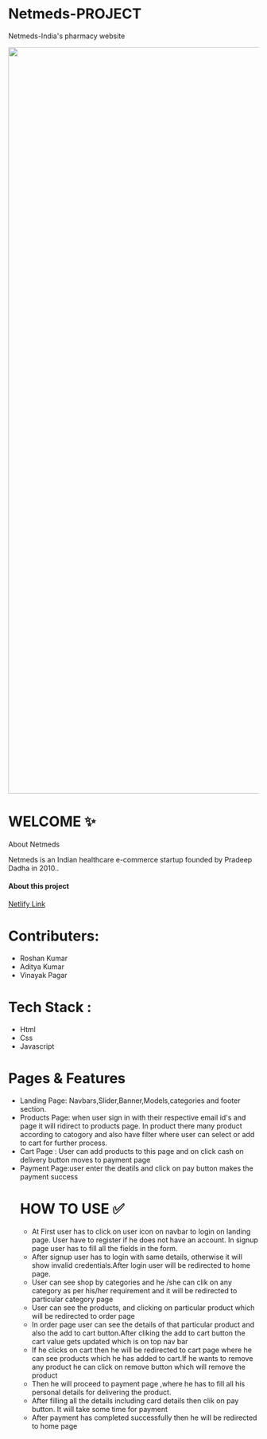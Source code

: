 <h1>Netmeds-PROJECT</h1>
<p>Netmeds-India's pharmacy website</p>
<img width="1500" src="https://roshan-portfolio1.netlify.app/nn.jpg" alt="">
<h1>WELCOME ✨</h1>
<p>About Netmeds</p>
<p>Netmeds is an Indian healthcare e-commerce startup founded by Pradeep Dadha in 2010..</p>
<h4>About this project</h4>
<a target="_blank" href="https://netmeds-c.netlify.app/">Netlify Link</a>

<h1>Contributers:</h1>
<ul>
  <li>Roshan Kumar</li>
  <li>Aditya Kumar</li>
  <li>Vinayak Pagar</li>
</ul>
<h1>Tech Stack :</h1>
<ul> 
  <li>Html</li>
  <li>Css</li>
  <li>Javascript</li>
</ul>

<h1>Pages & Features</h1>
<ul> 
  <li>Landing Page: Navbars,Slider,Banner,Models,categories and footer section.</li>
  <li>Products Page: when user sign in with their respective email id's and page it will ridirect to products page. In product there many product according to catogory and also have filter where user can select or add to cart for further process.</li>
  <li>Cart Page : User can add products to this page and on click cash on delivery button moves to payment page</li>
  <li>Payment Page:user enter the deatils and click on pay button makes the payment success</li
</ul>
<h1>HOW TO USE ✅</h1>
<ul>
  <li>At First user has to click on user icon on navbar to login on landing page. User have to register if he does not have an account. In signup page user has to fill all the fields in the form.</li>
  <li>After signup user has to login with same details, otherwise it will show invalid credentials.After login user will be redirected to home page.</li>
  <li>User can see shop by categories and he /she can clik on any category as per his/her requirement and it will be redirected to particular category page</li>
  <li>User can see the products, and clicking on particular product which will be redirected to order page</li>
  <li>In order page user can see the details of that particular product and also the add to cart button.After cliking the add to cart button the cart value gets updated which is on top nav bar</li>
  <li>If he clicks on cart then he will be redirected to cart page where he can see products which he has added to cart.If he wants to remove any product he can click on remove button which will remove the product</li>
  <li>Then he will proceed to payment page ,where he has to fill all his personal details for delivering the product.</li>
  <li>After filling all the details including card details then clik on pay button. It will take some time for payment</li>
  <li>After payment has completed successfully then he will be redirected to home page</li>
</ul>
